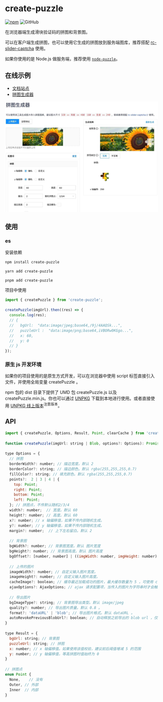 # create-puzzle

[![npm][npm]][npm-url] ![GitHub](https://img.shields.io/github/license/caijf/create-puzzle.svg)

在浏览器端生成滑块验证码的拼图和背景图。

可以在客户端生成拼图，也可以使用它生成的拼图放到服务端图库，推荐搭配 [rc-slider-captcha] 使用。

如果你使用的是 Node.js 做服务端，推荐使用 [`node-puzzle`](https://www.npmjs.com/package/node-puzzle)。

## 在线示例

- [文档站点][site]
- [拼图生成器][generator]

[![拼图生成器](./docs/generator.jpg)][generator]

## 使用

### es

安装依赖

```shell
npm install create-puzzle
```

```shell
yarn add create-puzzle
```

```shell
pnpm add create-puzzle
```

项目中使用

```typescript
import { createPuzzle } from 'create-puzzle';

createPuzzle(imgUrl).then((res) => {
  console.log(res);
  // {
  //   bgUrl:  "data:image/jpeg;base64,/9j/4AAQSk...",
  //   puzzleUrl :  "data:image/png;base64,iVBORw0KGgo...",
  //   x: 60,
  //   y: 0
  // }
});
```

### 原生 js 开发环境

如果你的项目使用的是原生方式开发，可以在浏览器中使用 script 标签直接引入文件，并使用全局变量 createPuzzle 。

npm 包的 dist 目录下提供了 UMD 包 createPuzzle.js 以及 createPuzzle.min.js。你也可以通过 [UNPKG](https://unpkg.com/create-puzzle/dist/) 下载到本地进行使用。或者直接使用 [UNPKG 线上版本](https://unpkg.com/create-puzzle@latest/dist/createPuzzle.min.js)<sup>注意版本</sup>。

## API

```javascript
import { createPuzzle, Options, Result, Point, clearCache } from 'create-puzzle';

function createPuzzle(imgUrl: string | Blob, options?: Options): Promise<Result>;

type Options = {
  // 拼图
  borderWidth?: number; // 描边宽度。默认 2
  borderColor?: string; // 描边颜色。默认 rgba(255,255,255,0.7)
  fillColor?: string; // 填充颜色。默认 rgba(255,255,255,0.7)
  points?:  2 | 3 | 4 | {
    top: Point;
    right: Point;
    bottom: Point;
    left: Point;
  }; // 拼图点，不传默认随机2/3/4
  width?: number;  // 宽度。默认 60
  height?: number; // 高度。默认 60
  x?: number; // x 轴偏移值，如果不传内部随机生成。
  y?: number; // y 轴偏移值，如果不传内部随机生成。
  margin?: number;  // 上下左右留白。默认 2

  // 背景图
  bgWidth?: number; // 背景图宽度。默认 图片宽度
  bgHeight?: number; // 背景图高度。默认 图片高度
  bgOffset?: [number, number] | ((imgWidth: number, imgHeight: number) => [number, number]); // 背景图偏移值。 默认 [0,0]

  // 上传的图片
  imageWidth?: number; // 自定义输入图片宽度。
  imageHeight?: number; // 自定义输入图片高度。
  cacheImage?: boolean; // 缓存最近加载成功的图片，最大缓存数量为 5 ，可使用 clearCache 清理缓存。默认为 true 。
  ajaxOptions?: AjaxOptions; // ajax 请求配置项，当传入的图片为字符串时才会触发请求。更多信息可查阅： https://doly-dev.github.io/util-helpers/global.html#AjaxOptions

  // 导出图片
  bgImageType?: string; // 背景图导出类型。默认 image/jpeg
  quality?: number; // 导出图片质量。默认 0.8 。
  format?: 'dataURL' | 'blob'; // 导出图片格式。默认 dataURL 。
  autoRevokePreviousBlobUrl?: boolean; // 自动释放之前导出的 blob url ，仅在 format='blob' 时生效。默认 true 。
}

type Result = {
  bgUrl: string; // 背景图
  puzzleUrl: string; // 拼图
  x: number; // x 轴偏移值。如果使用该值校验，建议前后阈值增减 5 的范围
  y: number; // y 轴偏移值，等高拼图时值始终为 0
}

// 拼图点
enum Point {
  None,    // 没有
  Outer, // 外部
  Inner  // 内部
}
```

[site]: https://caijf.github.io/create-puzzle/index.html
[generator]: https://caijf.github.io/create-puzzle/index.html#/generator
[rc-slider-captcha]: https://caijf.github.io/rc-slider-captcha/index.html
[npm]: https://img.shields.io/npm/v/create-puzzle.svg
[npm-url]: https://npmjs.com/package/create-puzzle
